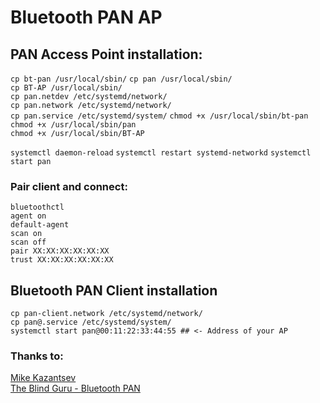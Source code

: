 # Bluetooth PAN AP

## PAN Access Point installation:  

`cp bt-pan /usr/local/sbin/` 
`cp pan /usr/local/sbin/`  
`cp BT-AP /usr/local/sbin/`  
`cp pan.netdev /etc/systemd/network/`  
`cp pan.network /etc/systemd/network/`  
`cp pan.service /etc/systemd/system/`
`chmod +x /usr/local/sbin/bt-pan`  
`chmod +x /usr/local/sbin/pan`  
`chmod +x /usr/local/sbin/BT-AP`  

`systemctl daemon-reload`
`systemctl restart systemd-networkd`
`systemctl start pan`

### Pair client and connect:
`bluetoothctl`  
`agent on`  
`default-agent`  
`scan on`  
`scan off`  
`pair XX:XX:XX:XX:XX:XX`  
`trust XX:XX:XX:XX:XX:XX`  

## Bluetooth PAN Client installation

`cp pan-client.network /etc/systemd/network/`  
`cp pan@.service /etc/systemd/system/`  
`systemctl start pan@00:11:22:33:44:55 ## <- Address of your AP`



### Thanks to:  
[Mike Kazantsev](http://blog.fraggod.net/2015/03/28/bluetooth-pan-network-setup-with-bluez-5x.html)  
[The Blind Guru - Bluetooth PAN](https://blind.guru/tag/bluetooth-pan.html)  
